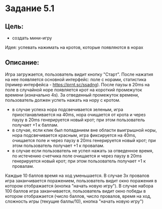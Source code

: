 # Задание 5.1

## Цель:
- создать мини-игру

Идея: успевать нажимать на кротов, которые появляются в норах

## Описание:
Игра загружается, пользователь видит кнопку "Старт". 
После нажатия на нее появляется основной интерфейс: поле с норами, статистика (пример интерфейса - https://prnt.sc/ssadng). 
После паузы в 20ms на поле в случайной норе появляется крот на короткий промежуток времени (изначально 4s).
За отведенный промежуток времени, пользователь должен успеть нажать на нору с кротом.
- в случае успеха нора подсвечивается зеленым, игра приостанавливается на 40ms, нора очищается от крота и через паузу в 20ms генерируется новый крот;
при этом пользователь получает +1 к баллам.
- в случае, если клик был попаданием вне области выигрышной норы, нора подсвечивается красным, игра фиксируется на 40ms, очищается поле и через паузу в 20ms генерируется новый крот;
при этом пользователь получает +1 к провалам.
- в случае если пользователь не успел нажать за отведенное время, по истечению счетчика поле очищается и через паузу в 20ms генерируется новый крот;
при этом пользователь получает +1 к провалам.

Каждые 10 баллов время на ход уменьшается.
В случае 3х провалов игра заканчивается поражением, пользователь видит окно поражения в котором отображается (кнопка "начать новую игру").
В случае набора 100 баллов игра заканчивается, пользователь видит окно победы в котором отображается (число баллов, число провалов, время на ход, сложность игры (текущие баллы/10), кнопка "начать новую игру")
